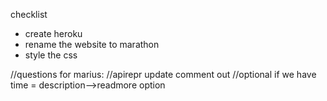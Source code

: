 checklist
- create heroku
- rename the website to marathon
- style the css




//questions for marius:
//apirepr update comment out
//optional if we have time = description-->readmore option
